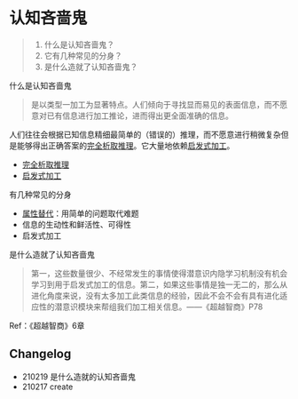 # 认知吝啬鬼

>1. 什么是认知吝啬鬼？
>2. 它有几种常见的分身？
>3. 是什么造就了认知吝啬鬼？

什么是认知吝啬鬼

>是以类型一加工为显著特点。人们倾向于寻找显而易见的表面信息，而不愿意对已有信息进行加工推论，进而得出更全面准确的信息。

人们往往会根据已知信息精细最简单的（错误的）推理，而不愿意进行稍微复杂但是能够得出正确答案的[完全析取推理](../CARD/210217-术语卡-完全析取推理.md)。它大量地依赖[启发式加工](../CARD/210217-术语卡-启发式加工.md)。

- [完全析取推理](../CARD/210217-术语卡-完全析取推理.md)
- [启发式加工](../CARD/210217-术语卡-启发式加工.md)

有几种常见的分身

- [属性替代](../CARD/210217-术语卡-属性替换.md)：用简单的问题取代难题
- 信息的生动性和鲜活性、可得性
- 启发式加工

是什么造就了认知吝啬鬼

>第一，这些数量很少、不经常发生的事情使得潜意识内隐学习机制没有机会学习到用于启发式加工的信息。第二，如果这些事情是独一无二的，那么从进化角度来说，没有太多加工此类信息的经验，因此不会不会有具有进化适应性的潜意识模块来帮组我们加工相关信息。——《超越智商》P78

Ref：《超越智商》6章

## Changelog

- 210219 是什么造就的认知吝啬鬼
- 210217 create